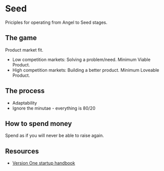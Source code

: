 # Seed

Priciples for operating from Angel to Seed stages.


## The game

Product market fit.

- Low competition markets: Solving a problem/need. Minimum Viable Product.
- High competition markets: Building a better product. Minimum Loveable Product.


## The process

- Adaptability
- Ignore the minutae - everything is 80/20

## How to spend money

Spend as if you will never be able to raise again.


## Resources

- [Version One startup handbook](https://versionone.vc/startup-handbook/)